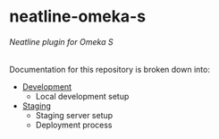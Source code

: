 # neatline-omeka-s
###### Neatline plugin for Omeka S

Documentation for this repository is broken down into:

- [Development](docs/development.md)
  * Local development setup
- [Staging](docs/staging.md)
  * Staging server setup
  * Deployment process
